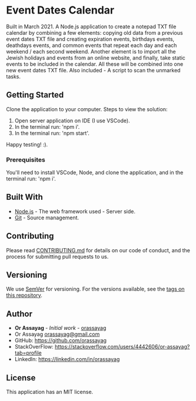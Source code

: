 # Event Dates Calendar

Built in March 2021. A Node.js application to create a notepad TXT file calendar by combining a few elements: copying old data from a previous event dates TXT file and creating expiration events, birthdays events, deathdays events, and common events that repeat each day and each weekend / each second weekend. Another element is to import all the Jewish holidays and events from an online website, and finally, take static events to be included in the calendar. All these will be combined into one new event dates TXT file. Also included - A script to scan the unmarked tasks.

## Getting Started

Clone the application to your computer.
Steps to view the solution:

1. Open server application on IDE (I use VSCode).
2. In the terminal run: 'npm i'.
3. In the terminal run: 'npm start'.

Happy testing! :).

### Prerequisites

You'll need to install VSCode, Node, and clone the application, and in the terminal run: 'npm i'.

## Built With

- [Node.js](https://nodejs.org/en) - The web framework used - Server side.
- [Git](https://git-scm.com) - Source management.

## Contributing

Please read [CONTRIBUTING.md](https://gist.github.com/PurpleBooth/b24679402957c63ec426) for details on our code of conduct, and the process for submitting pull requests to us.

## Versioning

We use [SemVer](http://semver.org) for versioning. For the versions available, see the [tags on this repository](https://github.com/your/project/tags).

## Author

- **Or Assayag** - _Initial work_ - [orassayag](https://github.com/orassayag)
- Or Assayag <orassayag@gmail.com>
- GitHub: https://github.com/orassayag
- StackOverFlow: https://stackoverflow.com/users/4442606/or-assayag?tab=profile
- LinkedIn: https://linkedin.com/in/orassayag

## License

This application has an MIT license.
